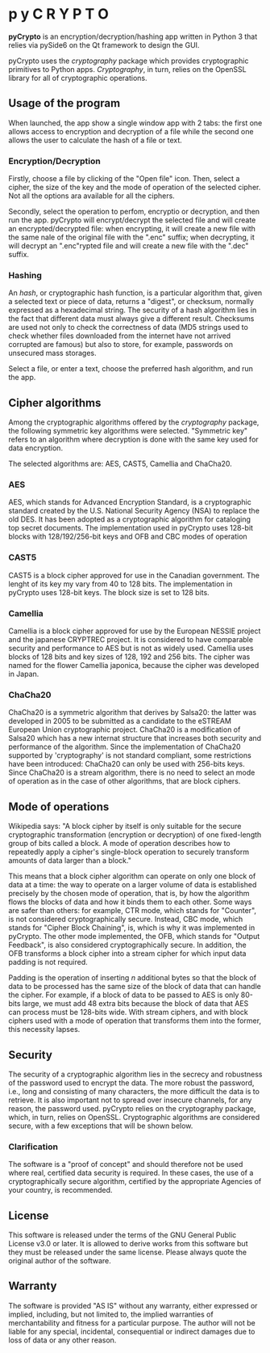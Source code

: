 # p y C R Y P T O

**pyCrypto** is an encryption/decryption/hashing app written in Python 3 that
relies via pySide6 on the Qt framework to design the GUI.

pyCrypto uses the *cryptography* package which provides cryptographic primitives
to Python apps. *Cryptography*, in turn, relies on the OpenSSL library for all of
cryptographic operations.

## Usage of the program
When launched, the app show a single window app with 2 tabs: the first one
allows access to encryption and decryption of a file while the second one allows
the user to calculate the hash of a file or text.

### Encryption/Decryption
Firstly, choose a file by clicking of the "Open file" icon. Then, select a cipher,
the size of the key and the mode of operation of the selected cipher. Not all the
options ara available for all the ciphers.

Secondly, select the operation to perfom, encryptio or decryption, and then run
the app. pyCrypto will encrypt/decrypt the selected file and will create an
encrypted/decrypted file: when encrypting, it will create a new file with the same
nale of the original file with the ".enc" suffix; when decrypting, it will decrypt
an ".enc"rypted file and will create a new file with the ".dec" suffix.

### Hashing
An *hash*, or cryptographic hash function, is a particular algorithm that, given
a selected text or piece of data, returns a "digest", or checksum, normally
expressed as a hexadecimal string. The security of a hash algorithm lies in the 
fact that different data must always give a different result. Checksums are used
not only to check the correctness of data (MD5 strings used to check whether files
downloaded from the internet have not arrived corrupted are famous) but also to 
store, for example, passwords on unsecured mass storages.

Select a file, or enter a text, choose the preferred hash algorithm, and run the
app.

## Cipher algorithms
Among the cryptographic algorithms offered by the *cryptography* package, the
following symmetric key algorithms were selected. "Symmetric key" refers to an
algorithm where decryption is done with the same key used for data encryption.

The selected algorithms are: AES, CAST5, Camellia and ChaCha20.

### AES
AES, which stands for Advanced Encryption Standard, is a cryptographic standard
created by the U.S. National Security Agency (NSA) to replace the old DES. It 
has been adopted as a cryptographic algorithm for cataloging top secret documents.
The implementation used in pyCrypto uses 128-bit blocks with 128/192/256-bit keys
and OFB and CBC modes of operation

### CAST5
CAST5 is a block cipher approved for use in the Canadian government. The lenght
of its key my vary from 40 to 128 bits. The implementation in pyCrypto uses
128-bit keys. The block size is set to 128 bits.

### Camellia
Camellia is a block cipher approved for use by the European NESSIE project and the
japanese CRYPTREC project. It is considered to have comparable security and performance
to AES but is not as widely used. Camellia uses blocks of 128 bits and key sizes 
of 128, 192 and 256 bits. The cipher was named for the flower Camellia japonica, 
because the cipher was developed in Japan.

### ChaCha20
ChaCha20 is a symmetric algorithm that derives by Salsa20: the latter was developed
in 2005 to be submitted as a candidate to the eSTREAM European Union cryptographic
project. ChaCha20 is a modification of Salsa20 which has a new internat structure
that increases both security and performance of the algorithm. Since the implementation
of ChaCha20 supported by 'cryptography' is not standard compliant, some restrictions
have been introduced: ChaCha20 can only be used with 256-bits keys. Since ChaCha20 
is a stream algorithm, there is no need to select an mode of operation as in the 
case of other algorithms, that are block ciphers.

## Mode of operations
Wikipedia says: "A block cipher by itself is only suitable for the secure cryptographic 
transformation (encryption or decryption) of one fixed-length group of bits called 
a block. A mode of operation describes how to repeatedly apply a cipher's single-block 
operation to securely transform amounts of data larger than a block." 

This means that a block cipher algorithm can operate on only one block of data
at a time: the way to operate on a larger volume of data is established precisely
by the chosen mode of operation, that is, by how the algorithm flows the blocks 
of data and how it binds them to each other. Some ways are safer than others: for
example, CTR mode, which stands for "Counter", is not considered cryptographically
secure. Instead, CBC mode, which stands for "Cipher Block Chaining", is, which 
is why it was implemented in pyCrypto. The other mode implemented, the OFB, which 
stands for "Output Feedback", is also considered cryptographically secure. In 
addition, the OFB transforms a block cipher into a stream cipher for which input 
data padding is not required.

Padding is the operation of inserting *n* additional bytes so that the block of
data to be processed has the same size of the block of data that can handle the
cipher. For example, if a block of data to be passed to AES is only 80-bits large,
we must add 48 extra bits because the block of data that AES can process must be
128-bits wide. With stream ciphers, and with block ciphers used with a mode of 
operation that transforms them into the former, this necessity lapses.

## Security
The security of a cryptographic algorithm lies in the secrecy and robustness of
the password used to encrypt the data. The more robust the password, i.e., long
and consisting of many characters, the more difficult the data is to retrieve.
It is also important not to spread over insecure channels, for any reason, the
password used. pyCrypto relies on the cryptography package, which, in turn, 
relies on OpenSSL. Cryptographic algorithms are considered secure, with a few 
exceptions that will be shown below.

### Clarification
The software is a "proof of concept" and should therefore not be used where real,
certified data security is required. In these cases, the use of a cryptographically
secure algorithm, certified by the appropriate Agencies of your country, is recommended.

## License
This software is released under the terms of the GNU General Public License v3.0
or later. It is allowed to derive works from this software but they must be
released under the same license. Please always quote the original author of the
software.

## Warranty
The software is provided "AS IS" without any warranty, either expressed or implied,
including, but not limited to, the implied warranties of merchantability and fitness
for a particular purpose. The author will not be liable for any special, incidental,
consequential or indirect damages due to loss of data or any other reason.

